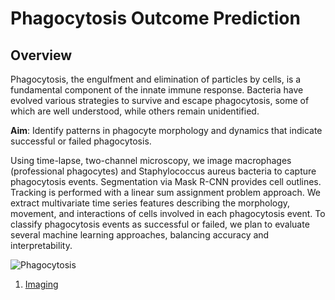 # Phagocytosis Outcome Prediction

## Overview
Phagocytosis, the engulfment and elimination of particles by cells, is a fundamental component of the innate immune response. Bacteria have evolved various strategies to survive and escape phagocytosis, some of which are well understood, while others remain unidentified.

**Aim**: Identify patterns in phagocyte morphology and dynamics that indicate successful or failed phagocytosis.

Using time-lapse, two-channel microscopy, we image macrophages (professional phagocytes) and Staphylococcus aureus bacteria to capture phagocytosis events.
Segmentation via Mask R-CNN provides cell outlines.
Tracking is performed with a linear sum assignment problem approach.
We extract multivariate time series features describing the morphology, movement, and interactions of cells involved in each phagocytosis event. 
To classify phagocytosis events as successful or failed, we plan to evaluate several machine learning approaches, balancing accuracy and interpretability. 

![Phagocytosis](images/phago_11_3.gif)

1. [Imaging](Imaging/)
